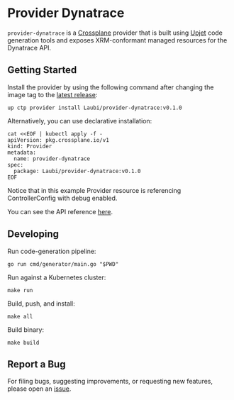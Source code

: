 # Provider Dynatrace

`provider-dynatrace` is a [Crossplane](https://crossplane.io/) provider that
is built using [Upjet](https://github.com/upbound/upjet) code
generation tools and exposes XRM-conformant managed resources for the
Dynatrace API.

## Getting Started

Install the provider by using the following command after changing the image tag
to the [latest release](https://marketplace.upbound.io/providers/Laubi/provider-dynatrace):
```
up ctp provider install Laubi/provider-dynatrace:v0.1.0
```

Alternatively, you can use declarative installation:
```
cat <<EOF | kubectl apply -f -
apiVersion: pkg.crossplane.io/v1
kind: Provider
metadata:
  name: provider-dynatrace
spec:
  package: Laubi/provider-dynatrace:v0.1.0
EOF
```

Notice that in this example Provider resource is referencing ControllerConfig with debug enabled.

You can see the API reference [here](https://doc.crds.dev/github.com/Laubi/provider-dynatrace).

## Developing

Run code-generation pipeline:
```console
go run cmd/generator/main.go "$PWD"
```

Run against a Kubernetes cluster:

```console
make run
```

Build, push, and install:

```console
make all
```

Build binary:

```console
make build
```

## Report a Bug

For filing bugs, suggesting improvements, or requesting new features, please
open an [issue](https://github.com/Laubi/provider-dynatrace/issues).
